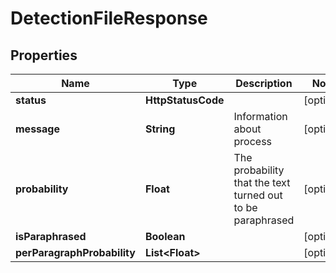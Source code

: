 

# DetectionFileResponse


## Properties

| Name | Type | Description | Notes |
|------------ | ------------- | ------------- | -------------|
|**status** | **HttpStatusCode** |  |  [optional] |
|**message** | **String** | Information about process |  [optional] |
|**probability** | **Float** | The probability that the text turned out to be paraphrased |  [optional] |
|**isParaphrased** | **Boolean** |  |  [optional] |
|**perParagraphProbability** | **List&lt;Float&gt;** |  |  [optional] |



